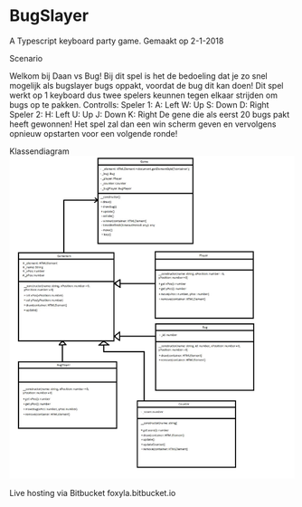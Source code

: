 # BugSlayer
A Typescript keyboard party game.
Gemaakt op 2-1-2018

Scenario

Welkom bij Daan vs Bug!
Bij dit spel is het de bedoeling dat je zo snel mogelijk als bugslayer bugs oppakt, voordat de bug dit kan doen!
Dit spel werkt op 1 keyboard dus twee spelers keunnen tegen elkaar strijden om bugs op te pakken.
Controlls: Speler 1: A: Left W: Up S: Down D: Right
Speler 2: H: Left U: Up J: Down K: Right
De gene die als eerst 20 bugs pakt heeft gewonnen! Het spel zal dan een win scherm geven en vervolgens opnieuw opstarten voor een volgende ronde!

Klassendiagram
![alt text](images/classdiagram.jpg)

Live hosting via Bitbucket
foxyla.bitbucket.io

